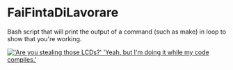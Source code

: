 FaiFintaDiLavorare
==================
Bash script that will print the output of a command (such as make) in loop to show that you're working.
  
  
[!['Are you stealing those LCDs?' 'Yeah, but I'm doing it while my code compiles.'](http://xkcd.com/303/ "Compiling")](http://xkcd.com/303/)

